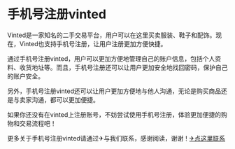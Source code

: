 # 手机号注册vinted

Vinted是一家知名的二手交易平台，用户可以在这里买卖服装、鞋子和配饰。现在，Vinted也支持手机号注册，让用户注册更加方便快捷。

通过手机号注册vinted，用户可以更加方便地管理自己的账户信息，包括个人资料、收货地址等。而且，手机号注册还可以让用户更加安全地找回密码，保护自己的账户安全。

另外，手机号注册vinted还可以让用户更加方便地与他人沟通，无论是购买商品还是与卖家沟通，都可以更加便捷。

如果你还没有在vinted上注册账号，不妨尝试使用手机号注册，体验更加便捷的购物和交易流程吧！

更多关于手机号注册vinted请通过✈与我们联系，感谢阅读，谢谢！[✈点这里联系](https://lm.k02.cc)